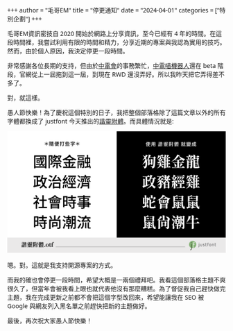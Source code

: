 +++
author = "毛哥EM"
title = "停更通知"
date = "2024-04-01"
categories = ["特別企劃"]
+++

<div style="font-family:Metropolis, system-ui!important;">

毛哥EM資訊密技自 2020 開始於網路上分享資訊，至今已經有 4 年的時間。在這段時間裡，我嘗試利用有限的時間和精力，分享近期的專案與我認為實用的技巧。然而，由於個人原因，我決定停更一段時間。

</div>

<!--more-->

<div style="font-family:Metropolis, system-ui!important;">

非常感謝各位長期的支持，但由於[中電會](https://scaict.org/)的事務繁忙，[中電喵機器人](https://github.com/SCAICT/SCAICT-uwu)還在 beta 階段，官網從上一屆拖到這一屆，到現在 RWD 還沒弄好。所以我昨天把它弄得差不多了。

對，就這樣。

</div>

愚人節快樂！為了慶祝這個特別的日子，我把整個部落格除了這篇文章以外的所有字體都換成了 justfont 今天推出的[諧靈附體](https://github.com/justfont/AllPunType)。而具體情況就是:

![](https://raw.githubusercontent.com/justfont/AllPunType/main/assets/example1.png)

<div style="font-family:var(--font)!important;">

嗯。對。這就是我支持開源專案的方式。

而我的確也會停更一段時間，希望大概是一兩個禮拜吧。我看這個部落格主題不爽很久了，但當年會被我看上眼也就代表他沒有那麼糟糕。為了督促我自己趕快做完主題，我在完成更新之前都不會把這個字型改回來，希望能讓我在 SEO 被 Google 與網友列入黑名單之前趕快把新的主題做好。

最後，再次祝大家愚人節快樂！

</div>

<style>
    h1.post_title,body{
     font-family:Metropolis, system-ui!important;
    }
</style>
